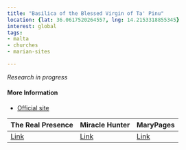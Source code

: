 ```yaml
---
title: "Basilica of the Blessed Virgin of Ta' Pinu"
location: {lat: 36.0617520264557, lng: 14.2153318855345}
interest: global
tags:
- malta
- churches
- marian-sites

---
```



_Research in progress_

#### More Information

* [Official site](http://www.tapinu.org/)


| The Real Presence | Miracle Hunter | MaryPages |
| --- | --- | --- |
| [Link](http://www.therealpresence.org/eucharst/misc/BVM/140_GOZO_60x96.pdf) | [Link](http://www.miraclehunter.com/marian_apparitions/approved_apparitions/tapinu/) | [Link](https://www.marypages.com/ta-pinu-malta-en.html) |





